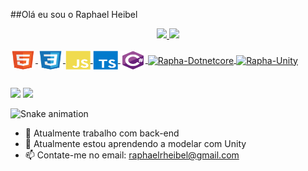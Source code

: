 ##Olá eu sou o Raphael Heibel
         
<div align="center">
  <a href="https://github.com/RaphaelHeibel">
  <img height="180em" src="https://github-readme-stats.vercel.app/api?username=RaphaelHeibel&show_icons=true&theme=dracula&include_all_commits=true&count_private=true"/>
  <img height="180em" src="https://github-readme-stats.vercel.app/api/top-langs/?username=RaphaelHeibel&layout=compact&langs_count=7&theme=dracula"/>
</div>

</div>
<div style="display: inline_block"><br>
  <img align="center" alt="Rapha-HTML" height="30" width="40" src="https://raw.githubusercontent.com/devicons/devicon/master/icons/html5/html5-original.svg" />
  <img align="center" alt="Rapha-CSS" height="30" width="40" src="https://raw.githubusercontent.com/devicons/devicon/master/icons/css3/css3-original.svg" />
  <img align="center" alt="Rapha-Js" height="30" width="40" src="https://raw.githubusercontent.com/devicons/devicon/master/icons/javascript/javascript-plain.svg" />
  <img align="center" alt="Rapha-Ts" height="30" width="40" src="https://raw.githubusercontent.com/devicons/devicon/master/icons/typescript/typescript-plain.svg" />   
  <img align="center" alt="Rapha-Csharp" height="30" width="40" src="https://raw.githubusercontent.com/devicons/devicon/master/icons/csharp/csharp-original.svg" />    
  <img align="center" alt="Rapha-Dotnetcore" height="30" width="40" src="https://cdn.jsdelivr.net/gh/devicons/devicon/icons/dotnetcore/dotnetcore-original.svg" />  
  <img align="center" alt="Rapha-Unity" height="30" width="40" src="https://cdn.jsdelivr.net/gh/devicons/devicon/icons/unity/unity-original.svg" />
</div>

##

<div>
    <a href = "mailto:raphaelrheibel@gmail.com"><img src="https://img.shields.io/badge/-Gmail-%23333?style=for-the-badge&logo=gmail&logoColor=white" target="_blank"></a>
  <a href="https://www.linkedin.com/in/raphael-rodrigues-heibel-35a77695" target="_blank"><img src="https://img.shields.io/badge/-LinkedIn-%230077B5?style=for-the-badge&logo=linkedin&logoColor=white" target="_blank"></a> 
  
  ![Snake animation](https://github.com/RaphaelHeibel/RaphaelHeibel/blob/output/github-contribution-grid-snake.svg)
</div>

- 🔭 Atualmente trabalho com back-end
- 🌱 Atualmente estou aprendendo a modelar com Unity
- 📫 Contate-me no email: raphaelrheibel@gmail.com
